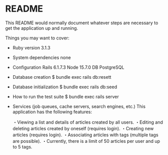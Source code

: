 # README

This README would normally document whatever steps are necessary to get the
application up and running.

Things you may want to cover:

* Ruby version
  3.1.3

* System dependencies
  none
  
* Configuration
  Rails 6.1.7.3
  Node 15.7.0
  DB PostgreSQL

* Database creation
  $ bundle exec rails db:resett

* Database initialization
  $ bundle exec rails db:seed

* How to run the test suite
  $ bundle exec rails  server

* Services (job queues, cache servers, search engines, etc.)
  This application has the following features:

  ・Viewing a list and details of articles created by all users.
  ・Editing and deleting articles created by oneself (requires login).
  ・Creating new articles (requires login).
  ・Associating articles with tags (multiple tags are possible).
  ・Currently, there is a limit of 50 articles per user and up to 5 tags.
